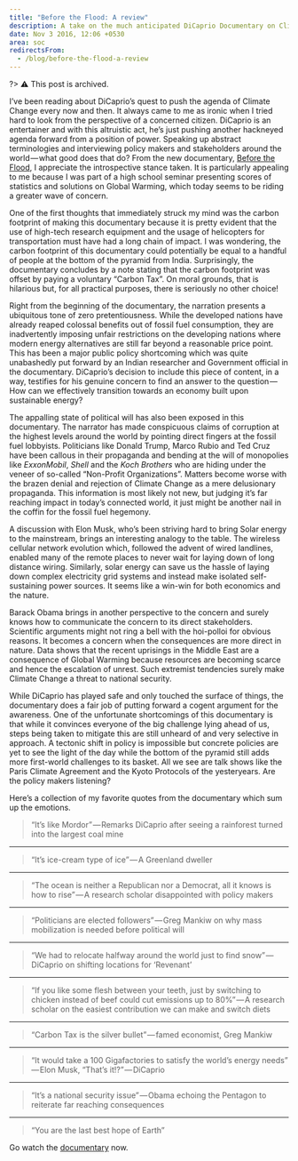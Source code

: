 ```yaml
---
title: "Before the Flood: A review"
description: A take on the much anticipated DiCaprio Documentary on Climate Change
date: Nov 3 2016, 12:06 +0530
area: soc
redirectsFrom:
  - /blog/before-the-flood-a-review
---
```


?> :warning: This post is archived.

I’ve been reading about DiCaprio’s quest to push the agenda of Climate Change
every now and then. It always came to me as ironic when I tried hard to look from
the perspective of a concerned citizen. DiCaprio is an entertainer and with this
altruistic act, he’s just pushing another hackneyed agenda forward from a position
of power. Speaking up abstract terminologies and interviewing policy makers and
stakeholders around the world — what good does that do? From the new documentary,
[Before the Flood](https://www.youtube.com/watch?v=90CkXVF-Q8M), I appreciate the
introspective stance taken. It is particularly appealing to me because I was part
of a high school seminar presenting scores of statistics and solutions on Global
Warming, which today seems to be riding a greater wave of concern.

One of the first thoughts that immediately struck my mind was the carbon footprint
of making this documentary because it is pretty evident that the use of high-tech
research equipment and the usage of helicopters for transportation must have had
a long chain of impact. I was wondering, the carbon footprint of this documentary
could potentially be equal to a handful of people at the bottom of the pyramid from
India. Surprisingly, the documentary concludes by a note stating that the carbon
footprint was offset by paying a voluntary “Carbon Tax”. On moral grounds, that is
hilarious but, for all practical purposes, there is seriously no other choice!

Right from the beginning of the documentary, the narration presents a ubiquitous
tone of zero pretentiousness. While the developed nations have already reaped colossal
benefits out of fossil fuel consumption, they are inadvertently imposing unfair
restrictions on the developing nations where modern energy alternatives are still
far beyond a reasonable price point. This has been a major public policy shortcoming
which was quite unabashedly put forward by an Indian researcher and Government official
in the documentary. DiCaprio’s decision to include this piece of content, in a way,
testifies for his genuine concern to find an answer to the question — How can we
effectively transition towards an economy built upon sustainable energy?

The appalling state of political will has also been exposed in this documentary.
The narrator has made conspicuous claims of corruption at the highest levels around
the world by pointing direct fingers at the fossil fuel lobbyists. Politicians like
Donald Trump, Marco Rubio and Ted Cruz have been callous in their propaganda and
bending at the will of monopolies like _ExxonMobil_, _Shell_ and the _Koch Brothers_ who
are hiding under the veneer of so-called “Non-Profit Organizations”. Matters become
worse with the brazen denial and rejection of Climate Change as a mere delusionary
propaganda. This information is most likely not new, but judging it’s far reaching
impact in today’s connected world, it just might be another nail in the coffin for
the fossil fuel hegemony.

A discussion with Elon Musk, who’s been striving hard to bring Solar energy to the
mainstream, brings an interesting analogy to the table. The wireless cellular network
evolution which, followed the advent of wired landlines, enabled many of the remote
places to never wait for laying down of long distance wiring. Similarly, solar energy
can save us the hassle of laying down complex electricity grid systems and instead
make isolated self-sustaining power sources. It seems like a win-win for both economics
and the nature.

Barack Obama brings in another perspective to the concern and surely knows how to
communicate the concern to its direct stakeholders. Scientific arguments might not
ring a bell with the hoi-polloi for obvious reasons. It becomes a concern when the
consequences are more direct in nature. Data shows that the recent uprisings in the
Middle East are a consequence of Global Warming because resources are becoming scarce
and hence the escalation of unrest. Such extremist tendencies surely make Climate
Change a threat to national security.

While DiCaprio has played safe and only touched the surface of things, the documentary
does a fair job of putting forward a cogent argument for the awareness. One of the
unfortunate shortcomings of this documentary is that while it convinces everyone
of the big challenge lying ahead of us, steps being taken to mitigate this are still
unheard of and very selective in approach. A tectonic shift in policy is impossible
but concrete policies are yet to see the light of the day while the bottom of the
pyramid still adds more first-world challenges to its basket. All we see are talk
shows like the Paris Climate Agreement and the Kyoto Protocols of the yesteryears.
Are the policy makers listening?

Here’s a collection of my favorite quotes from the documentary which sum up the emotions.

> “It’s like Mordor” — Remarks DiCaprio after seeing a rainforest turned into the largest coal mine

---

> “It’s ice-cream type of ice” — A Greenland dweller

---

> “The ocean is neither a Republican nor a Democrat, all it knows is how to rise” — A research scholar disappointed with policy makers

---

> “Politicians are elected followers” — Greg Mankiw on why mass mobilization is needed before political will

---

> “We had to relocate halfway around the world just to find snow” — DiCaprio on shifting locations for ‘Revenant’

---

> “If you like some flesh between your teeth, just by switching to chicken instead of beef could cut emissions up to 80%” — A research scholar on the easiest contribution we can make and switch diets

---

> “Carbon Tax is the silver bullet” — famed economist, Greg Mankiw

---

> “It would take a 100 Gigafactories to satisfy the world’s energy needs” — Elon Musk, “That’s it!?” — DiCaprio

---

> “It’s a national security issue” — Obama echoing the Pentagon to reiterate far reaching consequences

---

> “You are the last best hope of Earth”

Go watch the [documentary](https://www.youtube.com/watch?v=90CkXVF-Q8M) now.
